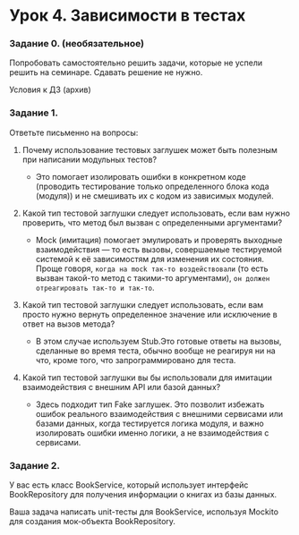 # Урок 4. Зависимости в тестах

### Задание 0. (необязательное) 
Попробовать самостоятельно решить задачи, которые не успели решить на семинаре. Сдавать решение не нужно.

Условия к ДЗ (архив)

### Задание 1. 
Ответьте письменно на вопросы:

1. Почему использование тестовых заглушек может быть полезным при написании модульных тестов?
   * Это помогает изолировать ошибки в конкретном коде (проводить тестирование только определенного блока кода (модуля))
    и не смешивать их с кодом из зависимых модулей.

2. Какой тип тестовой заглушки следует использовать, если вам нужно проверить, что метод был вызван с определенными аргументами?
    * Mock (имитация) помогает эмулировать и проверять выходные взаимодействия —
      то есть вызовы, совершаемые тестируемой системой к её зависимостям для
      изменения их состояния. Проще говоря, `когда на mock так-то воздействовали` (то есть вызван такой-то метод с такими-то аргументами), `он должен отреагировать так-то и так-то`.

3. Какой тип тестовой заглушки следует использовать, если вам просто нужно вернуть определенное значение или исключение в ответ на вызов метода?
   * В этом случае используем Stub.Это готовые ответы на вызовы, сделанные во время
     теста, обычно вообще не реагируя ни на что, кроме того, что запрограммировано
     для теста.

4. Какой тип тестовой заглушки вы бы использовали для имитации  взаимодействия с внешним API или базой данных?
    * Здесь подходит тип Fake заглушек. Это позволит избежать ошибок реального взаимодействия с внешними сервисами или базами данных, когда тестируется логика модуля, и важно изолировать ошибки именно логики, а не взаимодействия с сервисами.

### Задание 2.

У вас есть класс BookService, который использует интерфейс BookRepository для получения информации о книгах из базы данных. 

Ваша задача написать unit-тесты для BookService, используя Mockito для создания мок-объекта BookRepository.
